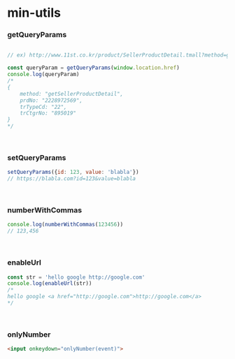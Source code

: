 # min-utils

### getQueryParams
```javascript

// ex) http://www.11st.co.kr/product/SellerProductDetail.tmall?method=getSellerProductDetail&prdNo=2228972569&trTypeCd=22&trCtgrNo=895019

const queryParam = getQueryParams(window.location.href)
console.log(queryParam)
/*
{
    method: "getSellerProductDetail",
    prdNo: "2228972569",
    trTypeCd: "22",
    trCtgrNo: "895019"
}
*/
```
<br>

### setQueryParams

```javascript
setQueryParams({id: 123, value: 'blabla'})
// https://blabla.com?id=123&value=blabla
```

<br>

### numberWithCommas
```javascript
console.log(numberWithCommas(123456))
// 123,456
```

<br>

### enableUrl
```javascript
const str = 'hello google http://google.com'
console.log(enableUrl(str))
/*
hello google <a href="http://google.com">http://google.com</a>
*/
```

<br>

### onlyNumber
```html
<input onkeydown="onlyNumber(event)">
```